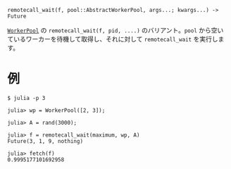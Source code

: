 ```
remotecall_wait(f, pool::AbstractWorkerPool, args...; kwargs...) -> Future
```

[`WorkerPool`](@ref) の `remotecall_wait(f, pid, ....)` のバリアント。`pool` から空いているワーカーを待機して取得し、それに対して `remotecall_wait` を実行します。

# 例

```julia-repl
$ julia -p 3

julia> wp = WorkerPool([2, 3]);

julia> A = rand(3000);

julia> f = remotecall_wait(maximum, wp, A)
Future(3, 1, 9, nothing)

julia> fetch(f)
0.9995177101692958
```
